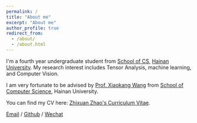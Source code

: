 ```yaml
---
permalink: /
title: "About me"
excerpt: "About me"
author_profile: true
redirect_from: 
  - /about/
  - /about.html
---
```


I'm a fourth year undergraduate student from [School of CS](https://cs.hainanu.edu.cn/), [Hainan University](https://www.hainanu.edu.cn/). My research interest includes Tensor Analysis, machine learning, and Computer Vision.

I am very fortunate to be advised by [Prof. Xiaokang Wang](https://cs.hainanu.edu.cn/info/1104/2323.htm) from [School of Computer Science](https://cs.hainanu.edu.cn/), Hainan University.

You can find my CV here: [Zhixuan Zhao's Curriculum Vitae](../assets/Curriculum_Vitae.pdf).

[Email](mailto:20213006917@hainanu.edu.cn) / [Github](https://github.com/zzx322) / [Wechat](../images/wechat.jpg)

